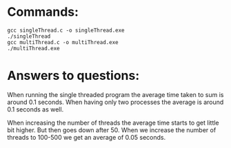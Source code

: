 # Commands:
```
gcc singleThread.c -o singleThread.exe
./singleThread
gcc multiThread.c -o multiThread.exe
./multiThread.exe
```

# Answers to questions:
When running the single threaded program the average time taken to sum
is around 0.1 seconds. When having only two processes the average is around
0.1 seconds as well.

When increasing the number of threads the average time starts to get little
bit higher. But then goes down after 50. When we increase the number of
threads to 100-500 we get an average of 0.05 seconds.